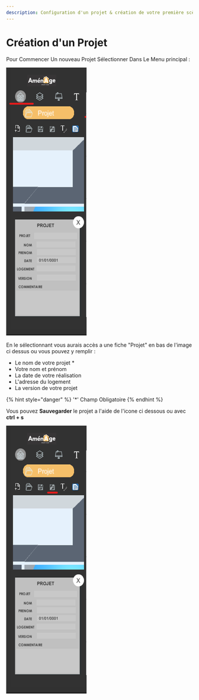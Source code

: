 ```yaml
---
description: Configuration d'un projet & création de votre première scène.
---
```


# Création d'un Projet

Pour Commencer Un nouveau Projet Sélectionner Dans Le Menu principal :

![](../.gitbook/assets/capture_menu_deroulant.png)



En le sélectionnant vous aurais accès a une fiche "Projet" en bas de l'image ci dessus ou vous pouvez y remplir :

* Le nom de votre projet \*
* Votre nom et prénom
* La date de votre réalisation
* L'adresse du logement 
* La version de votre projet 

{% hint style="danger" %}
'\*' Champ Obligatoire
{% endhint %}

Vous pouvez **Sauvegarder** le projet a l'aide de l'icone ci dessous ou avec **ctrl + s** 

![](../.gitbook/assets/capture_menu_deroulant_save.png)

